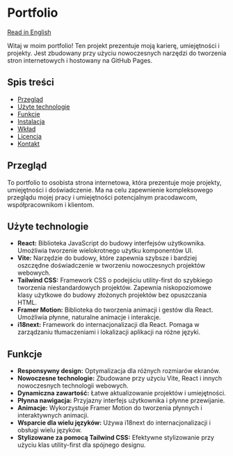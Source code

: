 # Portfolio

[Read in English](README.md)

Witaj w moim portfolio! Ten projekt prezentuje moją karierę, umiejętności i projekty. Jest zbudowany przy użyciu nowoczesnych narzędzi do tworzenia stron internetowych i hostowany na GitHub Pages.

## Spis treści

- [Przegląd](#przegląd)
- [Użyte technologie](#użyte-technologie)
- [Funkcje](#funkcje)
- [Instalacja](#instalacja)
- [Wkład](#wkład)
- [Licencja](#licencja)
- [Kontakt](#kontakt)

## Przegląd

To portfolio to osobista strona internetowa, która prezentuje moje projekty, umiejętności i doświadczenie. Ma na celu zapewnienie kompleksowego przeglądu mojej pracy i umiejętności potencjalnym pracodawcom, współpracownikom i klientom.

## Użyte technologie

- **React:** Biblioteka JavaScript do budowy interfejsów użytkownika. Umożliwia tworzenie wielokrotnego użytku komponentów UI.
- **Vite:** Narzędzie do budowy, które zapewnia szybsze i bardziej oszczędne doświadczenie w tworzeniu nowoczesnych projektów webowych.
- **Tailwind CSS:** Framework CSS o podejściu utility-first do szybkiego tworzenia niestandardowych projektów. Zapewnia niskopoziomowe klasy użytkowe do budowy złożonych projektów bez opuszczania HTML.
- **Framer Motion:** Biblioteka do tworzenia animacji i gestów dla React. Umożliwia płynne, naturalne animacje i interakcje.
- **i18next:** Framework do internacjonalizacji dla React. Pomaga w zarządzaniu tłumaczeniami i lokalizacji aplikacji na różne języki.

## Funkcje

- **Responsywny design:** Optymalizacja dla różnych rozmiarów ekranów.
- **Nowoczesne technologie:** Zbudowane przy użyciu Vite, React i innych nowoczesnych technologii webowych.
- **Dynamiczna zawartość:** Łatwe aktualizowanie projektów i umiejętności.
- **Płynna nawigacja:** Przyjazny interfejs użytkownika i płynne przewijanie.
- **Animacje:** Wykorzystuje Framer Motion do tworzenia płynnych i interaktywnych animacji.
- **Wsparcie dla wielu języków:** Używa i18next do internacjonalizacji i obsługi wielu języków.
- **Stylizowane za pomocą Tailwind CSS:** Efektywne stylizowanie przy użyciu klas utility-first dla spójnego designu.
